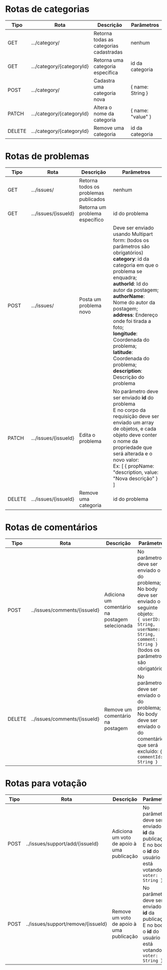 # Rotas de categorias

| Tipo   | Rota                      | Descrição                               | Parâmetros        |
| ------ | ------------------------- | --------------------------------------- | ----------------- |
| GET    | .../category/             | Retorna todas as categorias cadastradas | nenhum            |
| GET    | .../category/{categoryId} | Retorna uma categoria específica        | id da categoria   |
| POST   | .../category/             | Cadastra uma categoria nova             | { name: String }  |
| PATCH  | .../category/{categoryId} | Altera o nome da categoria              | { name: "value" } |
| DELETE | .../category/{categoryId} | Remove uma categoria                    | id da categoria   |

# Rotas de problemas

| Tipo   | Rota                 | Descrição                             | Parâmetros                                                                                                                                                                                                                                                                                                                                                                                                                                     |
| ------ | -------------------- | ------------------------------------- | ---------------------------------------------------------------------------------------------------------------------------------------------------------------------------------------------------------------------------------------------------------------------------------------------------------------------------------------------------------------------------------------------------------------------------------------------- |
| GET    | .../issues/          | Retorna todos os problemas publicados | nenhum                                                                                                                                                                                                                                                                                                                                                                                                                                         |
| GET    | .../issues/{issueId} | Retorna um problema específico        | id do problema                                                                                                                                                                                                                                                                                                                                                                                                                                 |
| POST   | .../issues/          | Posta um problema novo                | Deve ser enviado usando Multipart form: (todos os parâmetros são obrigatórios) <br /> **category**: id da categoria em que o problema se enquadra; <br /> **authorId**: Id do autor da postagem; <br /> **authorName**: Nome do autor da postagem; <br /> **address**: Endereço onde foi tirada a foto; <br /> **longitude**: Coordenada do problema; <br/> **latitude**: Coordenada do problema; <br/> **description**: Descrição do problema |
| PATCH  | .../issues/{issueId} | Edita o problema                      | No parâmetro deve ser enviado **id** do problema <br /> E no corpo da requisição deve ser enviado um array de objetos, e cada objeto deve conter o nome da propriedade que será alterada e o novo valor: <br /> Ex: [ { propName: "description, value: "Nova descrição" } ]                                                                                                                                                                    |
| DELETE | .../issues/{issueId} | Remove uma categoria                  | id do problema                                                                                                                                                                                                                                                                                                                                                                                                                                 |

# Rotas de comentários

| Tipo   | Rota                         | Descrição                                      | Parâmetros                                                                                                                                                                                                 |
| ------ | ---------------------------- | ---------------------------------------------- | ---------------------------------------------------------------------------------------------------------------------------------------------------------------------------------------------------------- |
| POST   | ../issues/comments/{issueId} | Adiciona um comentário na postagem selecionada | No parâmetro deve ser enviado o **id** do problema; <br/> No body deve ser enviado o seguinte objeto: <br/> `{ userID: String, userName: String, comment: String }` (todos os parâmetros são obrigatórios) |
| DELETE | ../issues/comments/{issueId} | Remove um comentário na postagem               | No parâmetro deve ser enviado o **id** do problema; <br/> No body deve ser enviado o **id** do comentário que será excluído: `{ commentId: String }`                                                       |

# Rotas para votação

| Tipo | Rota                               | Descrição                                  | Parâmetros                                                                                                                       |
| ---- | ---------------------------------- | ------------------------------------------ | -------------------------------------------------------------------------------------------------------------------------------- |
| POST | ../issues/support/add/{issueId}    | Adiciona um voto de apoio à uma publicação | No parâmetro deve ser enviado o **id** da publicação; <br/> E no body, o **id** do usuário que está votando: `{ voter: String }` |
| POST | ../issues/support/remove/{issueId} | Remove um voto de apoio à uma publicação   | No parâmetro deve ser enviado o **id** da publicação; <br/> E no body, o **id** do usuário que está votando: `{ voter: String }` |
